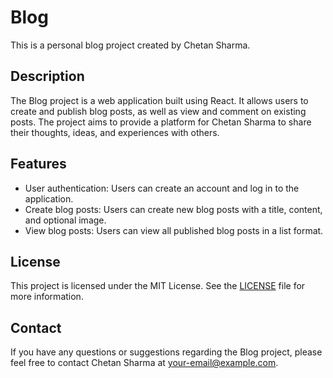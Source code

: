 # Blog

This is a personal blog project created by Chetan Sharma.

## Description

The Blog project is a web application built using React. It allows users to create and publish blog posts, as well as view and comment on existing posts. The project aims to provide a platform for Chetan Sharma to share their thoughts, ideas, and experiences with others.

## Features

- User authentication: Users can create an account and log in to the application.
- Create blog posts: Users can create new blog posts with a title, content, and optional image.
- View blog posts: Users can view all published blog posts in a list format.


## License

This project is licensed under the MIT License. See the [LICENSE](LICENSE) file for more information.

## Contact

If you have any questions or suggestions regarding the Blog project, please feel free to contact Chetan Sharma at [your-email@example.com](mailto:your-email@example.com).
